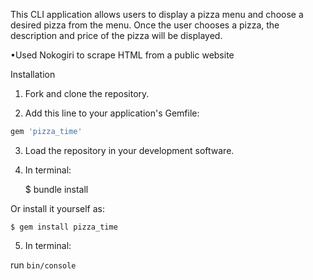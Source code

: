 This CLI application allows users to display a pizza menu and choose a desired pizza from the menu. Once the user chooses a pizza, the description and price of the pizza will be displayed. 

•Used Nokogiri to scrape HTML from a public website

Installation

1. Fork and clone the repository.

2. Add this line to your application's Gemfile:

```ruby
gem 'pizza_time'
```

3. Load the repository in your development software.

4. In terminal:

    $ bundle install

Or install it yourself as:

    $ gem install pizza_time

5. In terminal:

run `bin/console`

